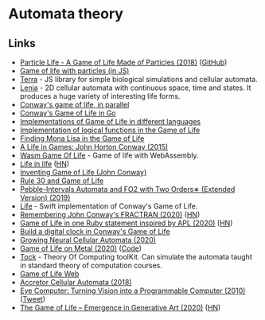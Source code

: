 # Automata theory

## Links

* [Particle Life - A Game of Life Made of Particles \(2018\)](https://www.youtube.com/watch?v=Z_zmZ23grXE) \([GitHub](https://github.com/HackerPoet/Particle-Life)\)
* [Game of life with particles \(in JS\)](https://github.com/fnky/particle-life)
* [Terra](https://github.com/rileyjshaw/terra) - JS library for simple biological simulations and cellular automata.
* [Lenia](https://github.com/Chakazul/Lenia) - 2D cellular automata with continuous space, time and states. It produces a huge variety of interesting life forms.
* [Conway's game of life, in parallel](https://jlpaca.github.io/toybox/4-conway/index.html)
* [Conway's Game of Life in Go](https://github.com/healeycodes/conways-game-of-life)
* [Implementations of Game of Life in different languages](https://github.com/domoritz?tab=repositories&q=gameoflife)
* [Implementation of logical functions in the Game of Life](http://www.rennard.org/alife/CollisionBasedRennard.pdf)
* [Finding Mona Lisa in the Game of Life](https://kevingal.com/blog/mona-lisa-gol.html)
* [A Life in Games: John Horton Conway \(2015\)](https://www.quantamagazine.org/john-conways-life-in-games-20150828/)
* [Wasm Game Of Life](https://github.com/gus3inov/wasm-game-of-life) - Game of life with WebAssembly.
* [Life in life](https://www.youtube.com/watch?v=xP5-iIeKXE8) \([HN](https://news.ycombinator.com/item?id=22849264)\)
* [Inventing Game of Life \(John Conway\)](https://www.youtube.com/watch?v=R9Plq-D1gEk)
* [Rule 30 and Game of Life](https://github.com/elliotwaite/rule-30-and-game-of-life)
* [Pebble-Intervals Automata and FO2 with Two Orders∗ \(Extended Version\) \(2019\)](https://arxiv.org/pdf/1912.00171.pdf)
* [Life](https://github.com/zntfdr/Life) - Swift implementation of Conway's Game of Life.
* [Remembering John Conway's FRACTRAN \(2020\)](http://raganwald.com/2020/05/03/fractran.html) \([HN](https://news.ycombinator.com/item?id=23142232)\)
* [Game of Life in one Ruby statement inspired by APL \(2020\)](https://zverok.github.io/blog/2020-05-16-ruby-as-apl.html) \([HN](https://news.ycombinator.com/item?id=23208431)\)
* [Build a digital clock in Conway's Game of Life](https://codegolf.stackexchange.com/questions/88783/build-a-digital-clock-in-conways-game-of-life)
* [Growing Neural Cellular Automata \(2020\)](https://distill.pub/2020/growing-ca/)
* [Game of Life on Metal \(2020\)](https://cutting.io/posts/game-of-life-on-metal/) \([Code](https://github.com/dcutting/GameOfLifeOnMetal)\)
* [Tock](https://github.com/ND-CSE-30151/tock) - Theory Of Computing toolKit. Can simulate the automata taught in standard theory of computation courses.
* [Game of Life Web](https://herebeseaswines.net/game-of-life/)
* [Accretor Cellular Automata \(2018\)](https://softologyblog.wordpress.com/2018/01/12/accretor-cellular-automata/)
* [Eye Computer: Turning Vision into a Programmable Computer \(2010\)](https://humanfactorylab.com/uploads/8/3/4/4/83445868/changizi_eyecomputer_presspiece.pdf) \([Tweet](https://twitter.com/MarkChangizi/status/1271129027781234690)\)
* [The Game of Life – Emergence in Generative Art \(2020\)](https://www.artnome.com/news/2020/7/12/the-game-of-life-emergence-in-generative-art) \([HN](https://news.ycombinator.com/item?id=23840295)\)

